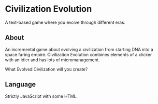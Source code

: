 # Civilization Evolution
A text-based game where you evolve through different eras.

## About

An incremental game about evolving a civilization from starting DNA into a space faring empire.
Civilization Evolution combines elements of a clicker with an idler and has lots of micromanagement.

What Evolved Civilization will you create?

## Language
Strictly JavaScript with some HTML.

